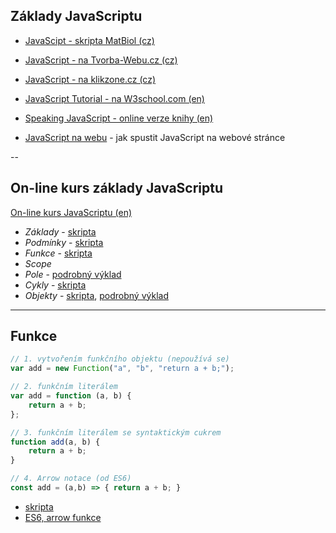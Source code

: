 ## Základy JavaScriptu

* [JavaScipt - skripta MatBiol (cz)](https://portal.matematickabiologie.cz/index.php?pg=zaklady-informatiky-pro-biology--algoritmizace-a-programovani--programovani-v-javascriptu-i--zaklady-javascriptu--syntaxe)
* [JavaScript - na Tvorba-Webu.cz (cz)](https://www.tvorba-webu.cz/javascript/)
* [JavaScript - na klikzone.cz (cz)](https://www.klikzone.cz/javascript/javascript-navod/javascript-navod.php)
* [JavaScript Tutorial - na W3school.com (en)](https://www.w3schools.com/js/)
* [Speaking JavaScript - online verze knihy (en)](http://speakingjs.com/es5/)


* [JavaScript na webu](https://docs.google.com/document/d/e/2PACX-1vSwv4wYJUvG81113-UjuhcqLdYDI3ldyRgZca2RFtiiq6PP_5Hzt61k6EdXg0qTEnT5U1ICIZl8awCI/pub) - jak spustit JavaScript na webové stránce

--

## On-line kurs základy JavaScriptu 
[On-line kurs JavaScriptu (en)](https://www.codecademy.com/learn/introduction-to-javascript)

* *Základy* - [skripta](https://portal.matematickabiologie.cz/index.php?pg=zaklady-informatiky-pro-biology--algoritmizace-a-programovani--programovani-v-javascriptu-i--zaklady-javascriptu--syntaxe)
* *Podmínky* - [skripta](https://portal.matematickabiologie.cz/index.php?pg=zaklady-informatiky-pro-biology--algoritmizace-a-programovani--programovani-v-javascriptu-ii--podminky-rozhodovani)
* *Funkce* - [skripta](https://portal.matematickabiologie.cz/index.php?pg=zaklady-informatiky-pro-biology--algoritmizace-a-programovani--programovani-v-javascriptu-ii--funkce)
* *Scope*
* *Pole* - [podrobný výklad](https://docs.google.com/document/d/e/2PACX-1vQ7guutCT8Lp2-A9iDsdql7buTfs6ZW9D4qM513W1D5TyVcRVCZvrNiPvmeRYYOhbvk7yOyxQoqau6D/pub)
* *Cykly* - [skripta](https://portal.matematickabiologie.cz/index.php?pg=zaklady-informatiky-pro-biology--algoritmizace-a-programovani--programovani-v-javascriptu-ii--cykly)
* *Objekty* - [skripta](https://portal.matematickabiologie.cz/index.php?pg=zaklady-informatiky-pro-biology--algoritmizace-a-programovani--programovani-v-javascriptu-i--promenne--objekty), [podrobný výklad](https://docs.google.com/document/d/e/2PACX-1vQRV4mr3jGHRSUEr3kSQ54r9cdsovdEb1-jyuHaawcqA4Gd5OdZiyslbBibzoQ5pyWu5yrvzzxgC-vF/pub) 

---
## Funkce

```js
// 1. vytvořením funkčního objektu (nepoužívá se)
var add = new Function("a", "b", "return a + b;");
```

```js
// 2. funkčním literálem
var add = function (a, b) {
    return a + b;
};
```

```js
// 3. funkčním literálem se syntaktickým cukrem
function add(a, b) {
    return a + b;
}
```

```js
// 4. Arrow notace (od ES6)
const add = (a,b) => { return a + b; }
```
* [skripta](https://portal.matematickabiologie.cz/index.php?pg=zaklady-informatiky-pro-biology--algoritmizace-a-programovani--programovani-v-javascriptu-ii--funkce)
* [ES6, arrow funkce](https://docs.google.com/document/d/e/2PACX-1vQRV4mr3jGHRSUEr3kSQ54r9cdsovdEb1-jyuHaawcqA4Gd5OdZiyslbBibzoQ5pyWu5yrvzzxgC-vF/pub) 